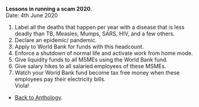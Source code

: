 **Lessons in running a scam 2020**.  
Date: 4th June 2020  

1. Label all the deaths that happen per year with a disease that is less deadly than TB, Measles, Mumps, SARS, HIV, and a few others.  
2. Declare an epidemic/ pandemic.  
3. Apply to World Bank for funds with this headcount.  
4. Enforce a shutdown of normal life and activate work from home mode.  
5. Give liquidity funds to all MSMEs using the World Bank fund.  
6. Give salary hikes to all salaried employees of these MSMEs.  
7. Watch your World Bank fund become tax free money when these employees pay their electricity bills.  
Viola!

- <a href="https://kushalsamant.github.io/anthology.html">Back to Anthology</a>.  